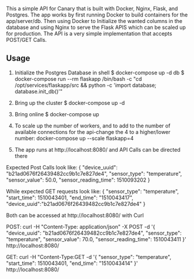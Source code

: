 This a simple API for Canary that is built with Docker, Nginx, Flask, and Postgres.
The app works by first running Docker to build containers for the app/server/db.
Then using Docker to Initialize the wanted columns in the database and using Nginx
to serve the Flask APIS which can be scaled up for production. The API is a very simple
implementation that accepts POST/GET Calls.

## Usage

1. Initialize the Postgres Database in shell
$ docker-compose up -d db
$ docker-compose run --rm flaskapp /bin/bash -c "cd /opt/services/flaskapp/src && python -c  'import database; database.init_db()'"

2. Bring up the cluster
$ docker-compose up -d

3. Bring online
$ docker-compose up

4. To scale up the number of workers, and to add to the number of available
connections for the api-change the 4 to a higher/lower number:
docker-compose up --scale flaskapp=4

5. The app runs at http://localhost:8080/ and API Calls can be directed there


Expected Post Calls look like: {
"device_uuid": "b21ad0676f26439482cc9b1c7e827de4", "sensor_type": "temperature",
"sensor_value": 50.0,
"sensor_reading_time": 1510093202
}

While expected GET requests look like:
{ "sensor_type": "temperature", "start_time": 1510043401, "end_time": "1510043417", "device_uuid":"b21ad0676f26439482cc9b1c7e827de4" }


Both can be accessed at http://localhost:8080/ with Curl

POST:
curl -H "Content-Type: application/json" -X POST -d '{ "device_uuid": "b21ad0676f26439482cc9b1c7e827de4", "sensor_type": "temperature", "sensor_value": 70.0, "sensor_reading_time": 1510043411 }' http://localhost:8080/

GET:
curl -H "Content-Type:GET -d '{ "sensor_type": "temperature", "start_time": 1510043401, "end_time": "1510043414" }' http://localhost:8080/
